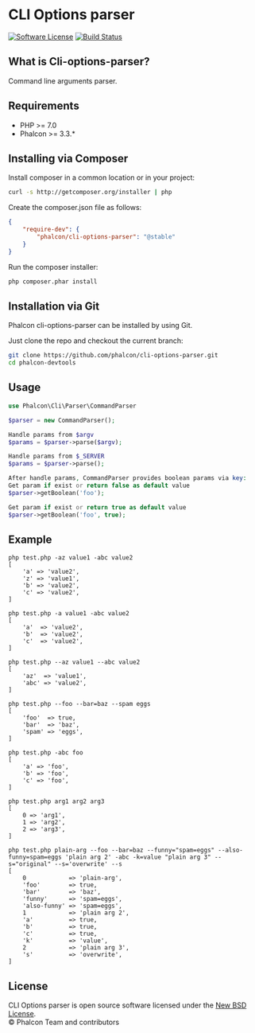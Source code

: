 # CLI Options parser

[![Software License](https://img.shields.io/badge/license-BSD--3-brightgreen.svg?style=flat-square)][:license:]
[![Build Status](https://travis-ci.org/phalcon/cli-options-parser.svg?branch=master)](https://travis-ci.org/phalcon/cli-options-parser)

## What is Cli-options-parser?

Command line arguments parser.

## Requirements

* PHP >= 7.0
* Phalcon >= 3.3.*

## Installing via Composer

Install composer in a common location or in your project:

```bash
curl -s http://getcomposer.org/installer | php
```

Create the composer.json file as follows:

```json
{
    "require-dev": {
        "phalcon/cli-options-parser": "@stable"
    }
}
```

Run the composer installer:

```bash
php composer.phar install
```

## Installation via Git

Phalcon cli-options-parser can be installed by using Git.

Just clone the repo and checkout the current branch:

```bash
git clone https://github.com/phalcon/cli-options-parser.git
cd phalcon-devtools
```

## Usage

```php
use Phalcon\Cli\Parser\CommandParser

$parser = new CommandParser();

Handle params from $argv
$params = $parser->parse($argv);

Handle params from $_SERVER
$params = $parser->parse();

After handle params, CommandParser provides boolean params via key:
Get param if exist or return false as default value
$parser->getBoolean('foo');

Get param if exist or return true as default value
$parser->getBoolean('foo', true);
```

## Example

```
php test.php -az value1 -abc value2
[
    'a' => 'value2',
    'z' => 'value1',
    'b' => 'value2',
    'c' => 'value2',
]

php test.php -a value1 -abc value2
[
    'a'  => 'value2',
    'b'  => 'value2',
    'c'  => 'value2',
]

php test.php --az value1 --abc value2
[
    'az'  => 'value1',
    'abc' => 'value2',
]

php test.php --foo --bar=baz --spam eggs
[
    'foo'  => true,
    'bar'  => 'baz',
    'spam' => 'eggs',
]

php test.php -abc foo
[
    'a' => 'foo',
    'b' => 'foo',
    'c' => 'foo',
]

php test.php arg1 arg2 arg3
[
    0 => 'arg1',
    1 => 'arg2',
    2 => 'arg3',
]

php test.php plain-arg --foo --bar=baz --funny="spam=eggs" --also-funny=spam=eggs 'plain arg 2' -abc -k=value "plain arg 3" --s="original" --s='overwrite' --s
[
    0            => 'plain-arg',
    'foo'        => true,
    'bar'        => 'baz',
    'funny'      => 'spam=eggs',
    'also-funny' => 'spam=eggs',
    1            => 'plain arg 2',
    'a'          => true,
    'b'          => true,
    'c'          => true,
    'k'          => 'value',
    2            => 'plain arg 3',
    's'          => 'overwrite',
]
```

## License

CLI Options parser is open source software licensed under the [New BSD License][:license:].<br>
© Phalcon Team and contributors

[:license:]: https://github.com/phalcon/cli-options-parser/blob/master/LICENSE.txt
